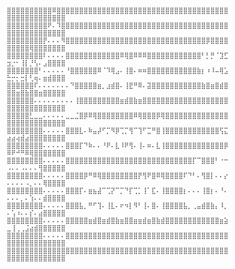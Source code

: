 ⣿⣿⣿⣿⣿⣿⣿⣿⣿⣿⠿⣿⣿⣿⣿⣿⣿⣿⣿⣿⣿⣿⣿⣿⣿⣿⣿⣿⣿⣿⣿⣿⣿⣿⣿⣿⣿⣿⣿⣿⣿⣿⣿⣿⣿⣿⣿⣿⣿⣿⣿⣿⣿⣿⣿⣿⣿⣿⣿⣿⣿⣿
⣿⣿⣿⣿⣿⣿⣿⣿⣿⠟⠄⠹⣿⣿⣿⣿⣿⣿⣿⣿⣿⣿⣿⣿⣿⣿⣿⣿⣿⣿⣿⣿⣿⣿⣿⣿⣿⣿⣿⣿⣿⣿⣿⣿⣿⣿⣿⣿⣿⣿⣿⣿⣿⣿⣿⣿⣿⣿⣿⣿⣿⣿
⣿⣿⣿⣿⣿⣿⣿⣿⡟⠄⠄⠄⠻⣿⣿⣿⣿⣿⣿⣿⣿⣿⣿⣿⣿⣿⣿⣿⣿⣿⣿⣿⣿⣿⣿⣿⣿⣿⣿⣿⣿⣿⣿⣿⡿⣿⣿⣿⣿⣿⣿⣿⣿⣿⢿⣿⣿⣿⣿⣿⣿⣿
⣿⣿⣿⣿⣿⣿⣿⣿⠇⠄⠄⠄⠄⣿⣿⣿⣿⣿⣿⣿⣿⣿⣿⣿⣿⠿⢿⣿⠿⠿⠿⣿⣿⣿⣿⣿⣿⣿⣿⣿⣿⣿⣿⠃⡃⡛⠈⣹⣋⣲⡐⠂⢸⡇⡘⢣⠄⣠⣿⣿⣿⣿
⣿⣿⣿⣿⣿⣿⣿⠃⠄⠄⠄⠄⠄⠘⣿⣿⣿⣿⣿⣿⠿⠈⠹⢿⣠⠄⢸⣿⠄⠶⠶⣿⣿⣿⣿⣿⣿⣿⣿⣿⣿⣿⣷⡆⠰⠸⠤⢿⣡⣓⡒⡂⣒⡇⢃⢶⠄⣶⣾⣿⣿⣿
⣿⣿⣿⣿⣿⣿⠏⠄⠄⠄⠄⠄⠄⠄⠙⣿⣿⣿⣿⣿⣶⡀⣰⣾⣿⠄⢸⣟⠛⠿⠄⣽⣿⣿⣿⣿⣿⣿⣿⣿⣿⣿⣿⣷⣿⣶⣿⣾⣿⣿⣿⣶⣿⣷⣿⣿⣶⣿⣿⣿⣿⣿
⣿⣿⣿⣿⣿⣿⠄⠄⠄⠄⠄⠄⠄⠄⠄⢸⣿⣿⣿⣿⣿⣿⣿⣿⣿⣶⣾⣿⣷⣶⣿⣿⣿⣿⣿⣿⣿⣿⣿⣿⣿⣿⣿⣿⣿⣿⣿⣿⣿⣿⣿⣿⣿⣿⣿⣿⣿⣿⣿⣿⣿⣿
⣿⣿⣿⣿⣿⣃⣀⣀⠄⠄⠄⠄⠄⣀⣀⣈⣿⡿⠿⢿⣿⣿⣿⣿⣿⣿⣿⣿⠿⢿⣿⣿⣿⡿⢿⣿⣿⣿⣿⣿⣿⣿⣿⣿⣿⣿⣿⣿⣿⣿⣿⣿⣿⣿⣿⣿⣿⣿⣿⣿⣿⣿
⣿⣿⣿⣿⣿⣿⣿⣿⠄⠄⠄⠄⠄⣿⣿⣿⣇⠄⠷⣤⡼⠋⡉⠻⡿⢉⡉⢻⠉⢹⠋⣉⠛⣿⢸⣿⣿⣿⣿⣿⣿⣿⣿⣿⣿⣿⣿⢫⣍⣴⣴⢴⣾⣴⣿⣿⣿⣿⣿⣿⣿⣿
⣿⣿⣿⣿⣿⣿⣿⣿⠄⠄⠄⠄⠄⣿⣿⣿⡏⠙⠷⠄⠄⠘⠟⠄⣇⠸⠟⢻⠄⢸⠄⠶⠄⣇⢸⣿⣿⣿⣿⣿⣿⣿⣿⣿⣿⣿⣿⣿⡿⠿⠟⠚⠛⠿⢿⣿⣿⣿⣿⣿⣿⣿
⣿⣿⣿⣿⣿⣿⣿⣿⠄⠄⠄⠄⠄⣿⣿⣿⣿⣿⣿⣿⣿⣿⣿⣿⣿⣿⣿⣿⣿⣿⣿⣿⣿⣿⣿⣿⣿⣿⣿⣿⣿⡏⠉⣿⣿⣿⠃⠐⠒⠠⠄⠄⠠⠄⠄⠄⢻⣿⣿⣿⣿⣿
⣿⣿⣿⣿⣿⣿⣿⣿⠄⠄⠄⠄⠄⣿⣿⣿⣿⡿⠛⠿⢿⣿⣿⣿⣿⣿⣿⣿⣿⡟⢻⠟⣿⠿⢿⣿⣿⣿⣿⠏⠙⠃⠄⢻⣿⡇⠄⠄⡔⠄⠄⠄⠄⠠⡀⠄⠄⢿⣿⣿⣿⣿
⣿⣿⣿⣿⣿⣿⣿⣿⠄⠄⠄⠄⠄⣿⣿⣿⡏⠄⣶⣦⣼⠉⢉⡝⠉⡉⠙⡏⢉⡁⢸⠁⣏⠄⢸⣿⣿⣿⣿⡆⠄⠄⠄⢸⣿⡆⠄⠘⠄⠄⠄⠄⡀⠄⢱⠄⠄⣾⣿⣿⣿⣿
⣿⣿⣿⣿⣿⣿⣿⣿⠄⠄⠄⠄⠄⣿⣿⣿⣧⡀⠛⠋⢹⠄⢸⣇⠄⠖⠲⡇⠻⠃⢸⠄⣿⠄⢸⣿⣿⣿⣿⣧⡀⢀⣤⣾⣿⣷⡄⠸⡀⠄⢡⠰⠄⠄⡎⠄⣴⣿⣿⣿⣿⣿
⣿⣿⣿⣿⣿⣿⣿⣿⠄⠄⠄⠄⠄⣿⣿⣿⣿⣿⣶⣾⣿⣶⣾⣿⣷⣶⣿⣿⣶⣶⣾⣶⣿⣷⣾⣿⣿⣿⣿⣿⣿⣿⣿⣿⣿⣿⣿⣶⣵⣀⢸⢀⢀⣨⣴⣾⣿⣿⣿⣿⣿⣿
⣿⣿⣿⣿⣿⣿⣿⣿⠄⠄⠄⠄⠄⣿⣿⣿⣿⣿⣿⣿⣿⣿⣿⣿⣿⣿⣿⣿⣿⣿⣿⣿⣿⣿⣿⣿⣿⣿⣿⣿⣿⣿⣿⣿⣿⣿⣿⣿⣿⣿⣿⣿⣿⣿⣿⣿⣿⣿⣿⣿⣿⣿
⣿⣿⣿⣿⣿⣿⣿⣿⣿⣿⣿⣿⣿⣿⣿⣿⣿⣿⣿⣿⣿⣿⣿⣿⣿⣿⣿⣿⣿⣿⣿⣿⣿⣿⣿⣿⣿⣿⣿⣿⣿⣿⣿⣿⣿⣿⣿⣿⣿⣿⣿⣿⣿⣿⣿⣿⣿⣿⣿⣿⣿⣿
